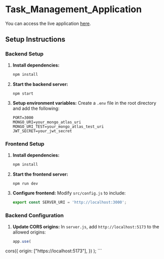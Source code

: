 # Task_Management_Application

You can access the live application [here](https://task-management-nine-mu.vercel.app).

## Setup Instructions

### Backend Setup

1. **Install dependencies:**
    ```bash
    npm install
    ```

2. **Start the backend server:**
    ```bash
    npm start
    ```

3. **Setup environment variables:**
    Create a `.env` file in the root directory and add the following:
    ```
    PORT=3000
    MONGO_URI=your_mongo_atlas_uri
    MONGO_URI_TEST=your_mongo_atlas_test_uri
    JWT_SECRET=your_jwt_secret
    ```

### Frontend Setup

1. **Install dependencies:**
    ```bash
    npm install
    ```

2. **Start the frontend server:**
    ```bash
    npm run dev
    ```

3. **Configure frontend:**
    Modify `src/config.js` to include:
    ```javascript
    export const SERVER_URI = 'http://localhost:3000';
    ```

### Backend Configuration

1. **Update CORS origins:**
    In `server.js`, add `http://localhost:5173` to the allowed origins:
    ```javascript
    app.use(
  cors({
    origin: ["https://localhost:5173"],
  })
);
    ```

